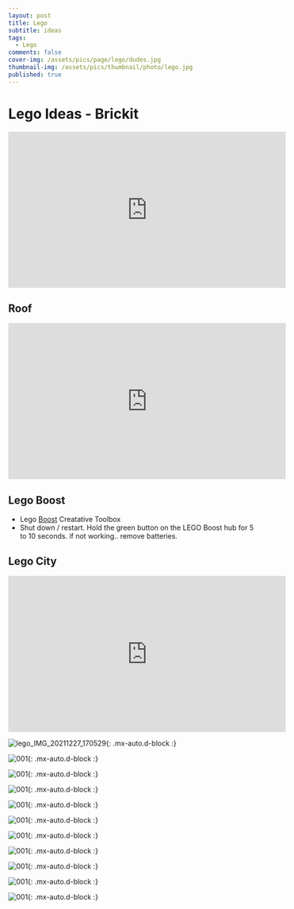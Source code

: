 ```yaml
---
layout: post
title: Lego
subtitle: ideas
tags:
  - Lego
comments: false
cover-img: /assets/pics/page/lego/dudes.jpg
thumbnail-img: /assets/pics/thumbnail/photo/lego.jpg
published: true
---
```


# Lego Ideas - Brickit

<iframe width="560" height="315" src="https://www.youtube.com/embed/mcH1sVXRjuo" title="YouTube video player" frameborder="0" allow="accelerometer; autoplay; clipboard-write; encrypted-media; gyroscope; picture-in-picture" allowfullscreen></iframe>


## Roof

<iframe width="560" height="315" src="https://www.youtube.com/embed/CF2RrUBNeF8" title="YouTube video player" frameborder="0" allow="accelerometer; autoplay; clipboard-write; encrypted-media; gyroscope; picture-in-picture" allowfullscreen></iframe>


## Lego Boost

- Lego [Boost](https://www.lego.com/en-fi/product/boost-creative-toolbox-17101) Creatative Toolbox
- Shut down / restart. Hold the green button on the LEGO Boost hub for 5 to 10 seconds. if not working.. remove batteries.

## Lego City

<iframe width="560" height="315" src="https://www.youtube.com/embed/zH1wmXOx5E4" title="YouTube video player" frameborder="0" allow="accelerometer; autoplay; clipboard-write; encrypted-media; gyroscope; picture-in-picture" allowfullscreen></iframe>


![lego_IMG_20211227_170529](/assets/pics/page/lego/lego_IMG_20211227_170529.jpg){: .mx-auto.d-block :}

![001](/assets/pics/page/lego/001.jpg){: .mx-auto.d-block :}

![001](/assets/pics/page/lego/002.jpg){: .mx-auto.d-block :}

![001](/assets/pics/page/lego/003.jpg){: .mx-auto.d-block :}

![001](/assets/pics/page/lego/004.jpg){: .mx-auto.d-block :}

![001](/assets/pics/page/lego/005.jpg){: .mx-auto.d-block :}

![001](/assets/pics/page/lego/006.jpg){: .mx-auto.d-block :}

![001](/assets/pics/page/lego/007.jpg){: .mx-auto.d-block :}

![001](/assets/pics/page/lego/008.jpg){: .mx-auto.d-block :}

![001](/assets/pics/page/lego/009.jpg){: .mx-auto.d-block :}

![001](/assets/pics/page/lego/010.jpg){: .mx-auto.d-block :}